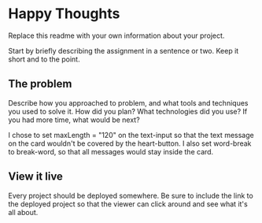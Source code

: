 # Happy Thoughts

Replace this readme with your own information about your project.

Start by briefly describing the assignment in a sentence or two. Keep it short and to the point.

## The problem

Describe how you approached to problem, and what tools and techniques you used to solve it. How did you plan? What technologies did you use? If you had more time, what would be next?

I chose to set maxLength = "120" on the text-input so that the text message on the card wouldn't be covered by the heart-button. I also set word-break to break-word, so that all messages would stay inside the card.

## View it live

Every project should be deployed somewhere. Be sure to include the link to the deployed project so that the viewer can click around and see what it's all about.
